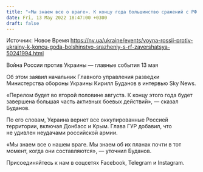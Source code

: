 ```yaml
---
title: "«Мы знаем все о враге». К концу года большинство сражений с РФ завершатся — Буданов"
date: Fri, 13 May 2022 18:47:00 +0300
draft: false
---
```

Источник: Новое Время https://nv.ua/ukraine/events/voyna-rossii-protiv-ukrainy-k-koncu-goda-bolshinstvo-srazheniy-s-rf-zavershatsya-50241994.html


Война России против Украины — главные события 13 мая

 Об этом заявил начальник Главного управления разведки Министерства обороны Украины Кирилл Буданов в интервью Sky News.

«Перелом будет во второй половине августа. К концу этого года будет завершена большая часть активных боевых действий», — сказал Буданов.

По его словам, Украина вернет все оккупированные Россией территории, включая Донбасс и Крым. Глава ГУР добавил, что не удивлен неудачами российской армии.

«Мы знаем все о нашем враге. Мы знаем об их планах почти в тот момент, когда они составляются», — уточнил Буданов.

Присоединяйтесь к нам в соцсетях Facebook, Telegram и Instagram.
